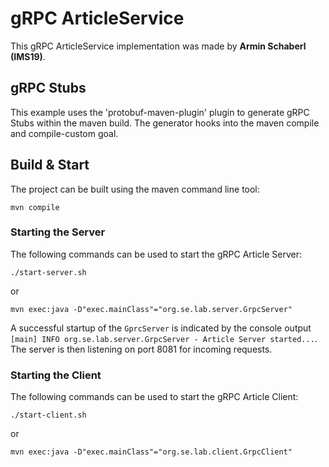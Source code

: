 # gRPC ArticleService

This gRPC ArticleService implementation was made by **Armin Schaberl (IMS19)**.

## gRPC Stubs
This example uses the 'protobuf-maven-plugin' plugin to generate gRPC Stubs within the maven build.
The generator hooks into the maven compile and compile-custom goal.

## Build & Start
The project can be built using the maven command line tool:
```
mvn compile
```

### Starting the Server
The following commands can be used to start the gRPC Article Server:
```
./start-server.sh
```
or
```
mvn exec:java -D"exec.mainClass"="org.se.lab.server.GrpcServer"
```
A successful startup of the `GprcServer` is indicated by the console output 
`[main] INFO org.se.lab.server.GrpcServer - Article Server started...`. 
The server is then listening on port 8081 for incoming requests.

### Starting the Client
The following commands can be used to start the gRPC Article Client:
```
./start-client.sh
```
or
```
mvn exec:java -D"exec.mainClass"="org.se.lab.client.GrpcClient"
```
